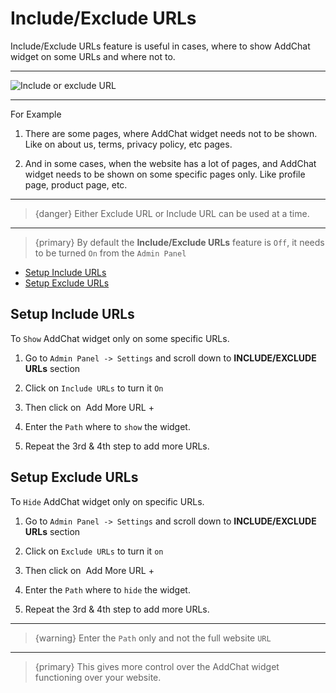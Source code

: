 # Include/Exclude URLs

Include/Exclude URLs feature is useful in cases, where to show AddChat widget on some URLs and where not to.

---

![Include or exclude URL](https://addchat-laravel-pro-docs.classiebit.com/images/include-exclude-url.jpg "Include or exclude URL")

---

For Example

1. There are some pages, where AddChat widget needs not to be shown. Like on about us, terms, privacy policy, etc pages. 

2. And in some cases, when the website has a lot of pages, and AddChat widget needs to be shown on some specific pages only. Like profile page, product page, etc. 

---

>{danger} Either Exclude URL or Include URL can be used at a time.

---

>{primary} By default the **Include/Exclude URLs** feature is `Off`, it needs to be turned `On` from the `Admin Panel`


- [Setup Include URLs](#Setup-Include-URLs)
- [Setup Exclude URLs](#Setup-Exclude-URLs)



<a name="Setup-Include-URLs"></a>
## Setup Include URLs

To `Show` AddChat widget only on some specific URLs.

1. Go to `Admin Panel -> Settings` and scroll down to **INCLUDE/EXCLUDE URLs** section

2. Click on `Include URLs` to turn it `On`

3. Then click on &nbsp;<larecipe-button type="primary" size="sm" radius="full">Add More URL +</larecipe-button>

4. Enter the `Path` where to `show` the widget.

5. Repeat the 3rd & 4th step to add more URLs.


<a name="Setup-Exclude-URLs"></a>
## Setup Exclude URLs

To `Hide` AddChat widget only on specific URLs.

1. Go to `Admin Panel -> Settings` and scroll down to **INCLUDE/EXCLUDE URLs** section

2. Click on `Exclude URLs` to turn it `on`

3. Then click on &nbsp;<larecipe-button type="primary" size="sm" radius="full">Add More URL +</larecipe-button>

4. Enter the `Path` where to `hide` the widget.

5. Repeat the 3rd & 4th step to add more URLs.

---

>{warning} Enter the `Path` only and not the full website `URL`

---

>{primary} This gives more control over the AddChat widget functioning over your website.